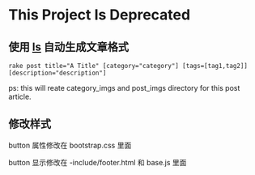 # This Project Is Deprecated

## 使用 [ls](https://ruby.github.io/rake/) 自动生成文章格式

```shell
rake post title="A Title" [category="category"] [tags=[tag1,tag2]] [description="description"]
```

ps: this will reate category_imgs and post_imgs directory for this post article.

## 修改样式

button 属性修改在 bootstrap.css 里面

button 显示修改在 -include/footer.html 和 base.js 里面
